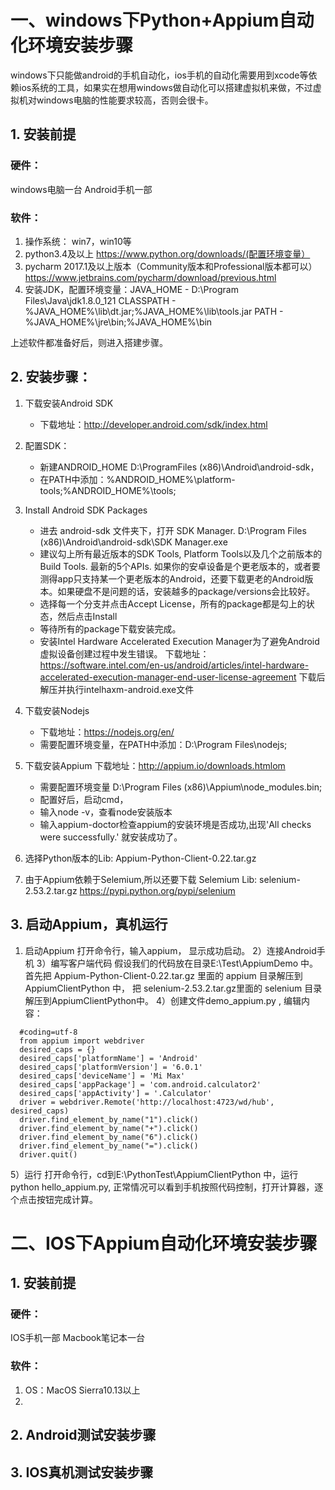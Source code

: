 # 一、windows下Python+Appium自动化环境安装步骤
  windows下只能做android的手机自动化，ios手机的自动化需要用到xcode等依赖ios系统的工具，如果实在想用windows做自动化可以搭建虚拟机来做，不过虚拟机对windows电脑的性能要求较高，否则会很卡。
  ## 1. 安装前提
  ### 硬件：
  windows电脑一台
  Android手机一部
  ### 软件：
  1. 操作系统： win7，win10等
  2. python3.4及以上 https://www.python.org/downloads/(配置环境变量）
  3. pycharm 2017.1及以上版本（Community版本和Professional版本都可以）
    https://www.jetbrains.com/pycharm/download/previous.html
  4. 安装JDK，配置环境变量：JAVA_HOME - D:\Program Files\Java\jdk1.8.0_121
    CLASSPATH - %JAVA_HOME%\lib\dt.jar;%JAVA_HOME%\lib\tools.jar
    PATH - %JAVA_HOME%\jre\bin;%JAVA_HOME%\bin
  
  上述软件都准备好后，则进入搭建步骤。
  ## 2. 安装步骤：
  1. 下载安装Android SDK
      - 下载地址：http://developer.android.com/sdk/index.html
      
  2. 配置SDK：
      - 新建ANDROID_HOME  D:\ProgramFiles (x86)\Android\android-sdk，
      - 在PATH中添加：%ANDROID_HOME%\platform-tools;%ANDROID_HOME%\tools;
      
  3. Install Android SDK Packages
      - 进去 android-sdk 文件夹下，打开 SDK Manager. D:\Program Files (x86)\Android\android-sdk\SDK Manager.exe
      - 建议勾上所有最近版本的SDK Tools, Platform Tools以及几个之前版本的Build Tools. 最新的5个APIs. 如果你的安卓设备是个更老版本的，或者要测得app只支持某一个更老版本的Android，还要下载更老的Android版本。如果硬盘不是问题的话，安装越多的package/versions会比较好。
      - 选择每一个分支并点击Accept License，所有的package都是勾上的状态，然后点击Install
      - 等待所有的package下载安装完成。
      - 安装Intel Hardware Accelerated Execution Manager为了避免Android虚拟设备创建过程中发生错误。
      下载地址：https://software.intel.com/en-us/android/articles/intel-hardware-accelerated-execution-manager-end-user-license-agreement 
      下载后解压并执行intelhaxm-android.exe文件 
      
  4. 下载安装Nodejs
      - 下载地址：https://nodejs.org/en/
      - 需要配置环境变量，在PATH中添加：D:\Program Files\nodejs;
      
  5. 下载安装Appium
      下载地址：http://appium.io/downloads.htmlom
      - 需要配置环境变量 D:\Program Files (x86)\Appium\node_modules\.bin;
      - 配置好后，启动cmd，
      - 输入node -v，查看node安装版本
      - 输入appium-doctor检查appium的安装环境是否成功,出现'All checks were successfully.' 就安装成功了。
  
  6. 选择Python版本的Lib: Appium-Python-Client-0.22.tar.gz
  7. 由于Appium依赖于Selemium,所以还要下载 Selemium Lib: selenium-2.53.2.tar.gz   https://pypi.python.org/pypi/selenium
 
 ## 3. 启动Appium，真机运行
 1) 启动Appium
 打开命令行，输入appium， 显示成功启动。
 2）连接Android手机
 3）编写客户端代码
 假设我们的代码放在目录E:\Test\AppiumDemo 中。首先把 Appium-Python-Client-0.22.tar.gz 里面的 appium 目录解压到AppiumClientPython 中， 把 selenium-2.53.2.tar.gz里面的 selenium 目录解压到AppiumClientPython中。
 4）创建文件demo_appium.py , 编辑内容：
```
  #coding=utf-8
  from appium import webdriver
  desired_caps = {}
  desired_caps['platformName'] = 'Android'
  desired_caps['platformVersion'] = '6.0.1'
  desired_caps['deviceName'] = 'Mi Max'
  desired_caps['appPackage'] = 'com.android.calculator2'
  desired_caps['appActivity'] = '.Calculator'
  driver = webdriver.Remote('http://localhost:4723/wd/hub', desired_caps)
  driver.find_element_by_name("1").click()
  driver.find_element_by_name("+").click()
  driver.find_element_by_name("6").click()
  driver.find_element_by_name("=").click()
  driver.quit()
```
5）运行
打开命令行，cd到E:\PythonTest\AppiumClientPython 中，运行 python hello_appium.py, 正常情况可以看到手机按照代码控制，打开计算器，逐个点击按钮完成计算。


# 二、IOS下Appium自动化环境安装步骤
  ## 1. 安装前提

  ### 硬件：
  IOS手机一部
  Macbook笔记本一台

  ### 软件：
  1. OS：MacOS Sierra10.13以上
  2. 

  ## 2. Android测试安装步骤

  ## 3. IOS真机测试安装步骤 
